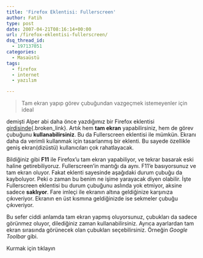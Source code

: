 ```yaml
---
title: 'Firefox Eklentisi: Fullerscreen'
author: Fatih
type: post
date: 2007-04-21T08:16:14+00:00
url: /firefox-eklentisi-fullerscreen/
dsq_thread_id:
  - 197137051
categories:
  - Masaüstü
tags:
  - firefox
  - internet
  - yazılım

---
```

> Tam ekran yapıp görev çubuğundan vazgeçmek istemeyenler için ideal

demişti Alper abi daha önce yazdığımız bir Firefox eklentisi [girdisinde][1]{.broken_link}. Artık hem **tam ekran** yapabilirsiniz, hem de görev çubuğunu **kullanabilirsiniz**. Bu da Fullerscreen eklentisi ile mümkün. Ekranı daha da verimli kullanmak için tasarlanmış bir eklenti. Bu sayede özellikle geniş ekran(dizüstü) kullanıcıları çok rahatlayacak.

Bildiğiniz gibi **F11** ile Firefox&#8217;u tam ekran yapabiliyor, ve tekrar basarak eski haline getirebiliyoruz. Fullerscreen&#8217;in mantığı da aynı. F11&#8217;e basıyorsunuz ve tam ekran oluyor. Fakat eklenti sayesinde aşağıdaki durum çubuğu da kayboluyor. Peki o zaman bu benim ne işime yarayacak diyen olabilir. İşte Fullerscreen eklentisi bu durum çubuğunu aslında yok etmiyor, aksine sadece **saklıyor**. Fare imleçi ile ekranın altına geldiğinize karşınıza çıkıveriyor. Ekranın en üst kısmına geldiğinizde ise sekmeler çubuğu çıkıveriyor.

Bu sefer ciddi anlamda tam ekran yapmış oluyorsunuz, çubukları da sadece görünmez oluyor, dilediğiniz zaman kullanabilirsiniz. Ayrıca ayarlardan tam ekran sırasında görünecek olan çubukları seçebilirsiniz. Örneğin _Google Toolbar_ gibi.

Kurmak için tıklayın

 [1]: https://www.murekkep.org/page-addict-firefox-eklentisi-61